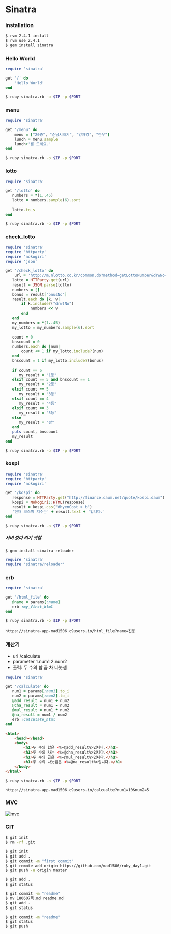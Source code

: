 # Sinatra

### installation

```bash
$ rvm 2.4.1 install
$ rvm use 2.4.1
$ gem install sinatra
```



### Hello World

```ruby
require 'sinatra'

get '/' do
    'Hello World'
end
```

```bash
$ ruby sinatra.rb -o $IP -p $PORT
```



### menu

```ruby
require 'sinatra'

get '/menu' do
    menu = ["20층", "순남시래기", "양자강", "한우"]
    lunch = menu.sample
    lunch+'를 드세요.'
end
```

```bash
$ ruby sinatra.rb -o $IP -p $PORT
```



### lotto

```ruby
require 'sinatra'

get '/lotto' do
   numbers = *(1..45)
   lotto = numbers.sample(6).sort
    
   lotto.to_s
end
```

```bash
$ ruby sinatra.rb -o $IP -p $PORT
```



### check_lotto

```ruby
require 'sinatra'
require 'httparty'
require 'nokogiri'
require 'json'

get '/check_lotto' do
    url = 'http://m.nlotto.co.kr/common.do?method=getLottoNumber&drwNo=809'
   lotto = HTTParty.get(url)
   result = JSON.parse(lotto)
   numbers = []
   bonus = result["bnusNo"]
   result.each do |k, v|
       if k.include?("drwtNo")
           numbers << v
       end
   end
   my_numbers = *(1..45)
   my_lotto = my_numbers.sample(6).sort
   
   count = 0
   bnscount = 0
   numbers.each do |num|
       count += 1 if my_lotto.include?(num)
   end
   bnscount = 1 if my_lotto.include?(bonus)
   
   if count == 6
      my_result = "1등"
   elsif count == 5 and bnscount == 1
      my_result = "2등"
   elsif count == 5
      my_result = "3등"
   elsif count == 4
      my_result = "4등"
   elsif count == 3
      my_result = "5등"
   else
      my_result = "꽝"
   end
   puts count, bnscount
   my_result
end
```

```bash
$ ruby sinatra.rb -o $IP -p $PORT
```



### kospi

```ruby
require 'sinatra'
require 'httparty'
require 'nokogiri'

get '/kospi' do
   response = HTTParty.get("http://finance.daum.net/quote/kospi.daum")
   kospi = Nokogiri::HTML(response)
   result = kospi.css("#hyenCost > b")
   '현재 코스피 지수는' + result.text + '입니다.'
end
```

```bash
$ ruby sinatra.rb -o $IP -p $PORT
```



##### 서버 껐다 켜기 귀찮

```bash
$ gem install sinatra-reloader
```

```ruby
require 'sinatra'
require 'sinatra/reloader'
```



### erb

```ruby
require 'sinatra'

get '/html_file' do
   @name = params[:name]
   erb :my_first_html
end
```

```bash
$ ruby sinatra.rb -o $IP -p $PORT
```

```
https://sinatra-app-mad1506.c9users.io/html_file?name=진용
```



### 계산기

- url    /calculate
- parameter    1.num1 2.num2
- 출력: 두 수의 합 곱 차 나눗셈

```ruby
require 'sinatra'

get '/calculate' do
   num1 = params[:num1].to_i
   num2 = params[:num2].to_i
   @add_result = num1 + num2
   @cha_result = num1 - num2
   @mul_result = num1 * num2
   @na_result = num1 / num2
   erb :calculate_html
end
```

```html
<html>
    <head></head>
    <body>
        <h1>두 수의 합은 <%=@add_result%>입니다.</h1>
        <h1>두 수의 차는 <%=@cha_result%>입니다.</h1>
        <h1>두 수의 곱은 <%=@mul_result%>입니다.</h1>
        <h1>두 수의 나눗셈은 <%=@na_result%>입니다.</h1>
    </body>
</html>
```

```bash
$ ruby sinatra.rb -o $IP -p $PORT
```

```
https://sinatra-app-mad1506.c9users.io/calcualte?num1=10&num2=5
```



### MVC

![mvc](https://helloacm.com/wp-content/uploads/2017/01/model-view-controller-mvc-explained.jpg)



### GIT

```bash
$ git init
$ rm -rf .git

$ git init
$ git add .
$ git commit -m "first commit"
$ git remote add origin https://github.com/mad1506/ruby_day1.git
$ git push -u origin master

$ git add .
$ git status

$ git commit -m "readme"
$ mv 180607목.md readme.md
$ git add .
$ git status

$ git commit -m "readme"
$ git status
$ git push
```

